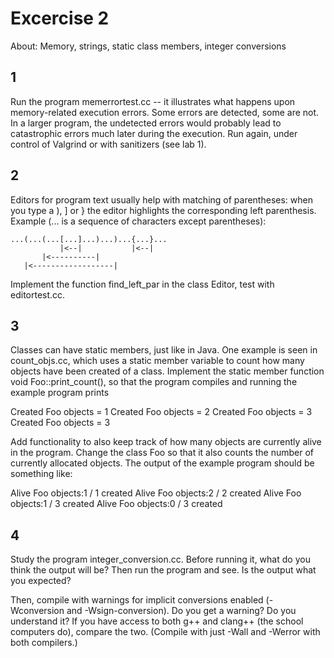 # Excercise 2
About: Memory, strings, static class members, integer conversions

## 1
Run the program memerrortest.cc -- it illustrates what happens upon
memory-related execution errors. Some errors are detected, some are not. In a
larger program, the undetected errors would probably lead to catastrophic
errors much later during the execution. Run again, under control of Valgrind
or with sanitizers (see lab 1). 

## 2
Editors for program text usually help with matching of parentheses: when you
type a ), ] or } the editor highlights the corresponding left parenthesis.
Example (... is a sequence of characters except parentheses):
```
...(...(...[...]...)...)...{...}...
           |<--|           |<--|
       |<----------|
   |<------------------|
```
Implement the function find_left_par in the class Editor, test with
editortest.cc.

## 3
Classes can have static members, just like in Java. One example is seen in count_objs.cc, which uses a static member variable to count how many objects have been created of a class. Implement the static member function void Foo::print_count(), so that the program compiles and running the example program prints

Created Foo objects = 1
Created Foo objects = 2
Created Foo objects = 3
Created Foo objects = 3


Add functionality to also keep track of how many objects are currently alive in the program. Change the class Foo so that it also counts the number of currently allocated objects. The output of the example program should be something like:

Alive Foo objects:1 / 1 created
Alive Foo objects:2 / 2 created
Alive Foo objects:1 / 3 created
Alive Foo objects:0 / 3 created

## 4

Study the program integer_conversion.cc.
Before running it, what do you think the output will be?
Then run the program and see.
Is the output what you expected?

Then, compile with warnings for implicit conversions enabled (-Wconversion and
-Wsign-conversion). Do you get a warning? Do you understand it? If you have
access to both g++ and clang++ (the school computers do), compare the two.
(Compile with just -Wall and -Werror with both compilers.)
